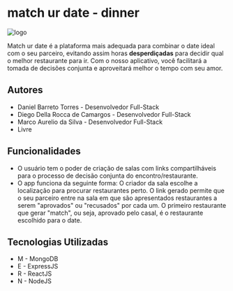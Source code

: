 # match ur date - dinner

![logo](https://i.imgur.com/5yO5wIS.png)

Match ur date é a plataforma mais adequada para combinar o date ideal com o seu parceiro, evitando assim horas **desperdiçadas** para decidir qual o melhor restaurante para ir. Com o nosso aplicativo, você facilitará a tomada de decisões conjunta e aproveitará melhor o tempo com seu amor.

## Autores 

- Daniel Barreto Torres - Desenvolvedor Full-Stack
- Diego Della Rocca de Camargos - Desenvolvedor Full-Stack
- Marco Aurelio da Silva - Desenvolvedor Full-Stack
- Livre

## Funcionalidades

- O usuário tem o poder de criação de salas com links compartilháveis para o processo de decisão conjunta do encontro/restaurante.
- O app funciona da seguinte forma: O criador da sala escolhe a localização para procurar restaurantes perto. O link gerado permite que o seu parceiro entre na sala em que são apresentados restaurantes a serem "aprovados" ou "recusados" por cada um. O primeiro restaurante que gerar "match", ou seja, aprovado pelo casal, é o restaurante escolhido para o date.

## Tecnologias Utilizadas

- M - MongoDB
- E - ExpressJS
- R - ReactJS
- N - NodeJS 

